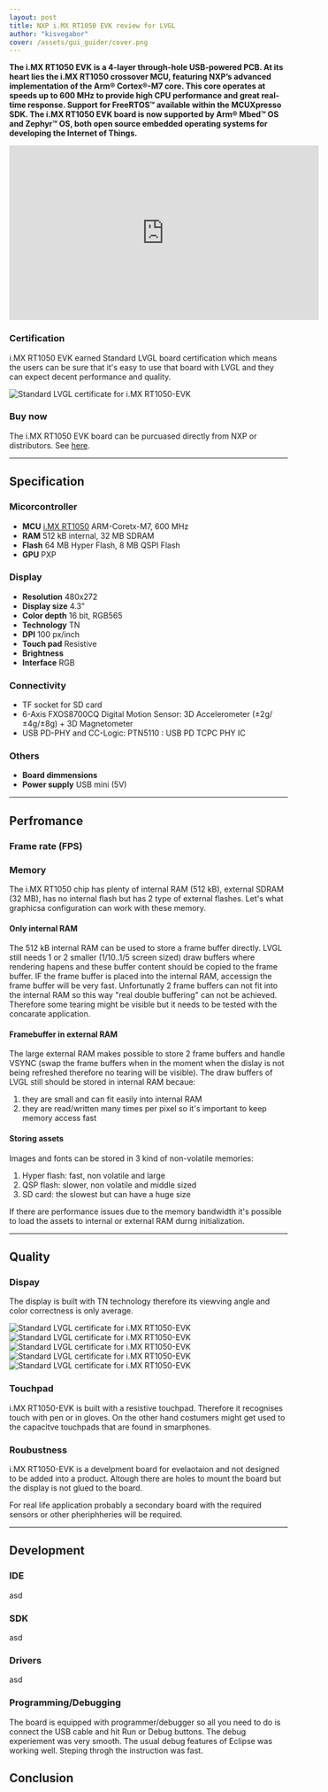 ```yaml
---
layout: post
title: NXP i.MX RT1050 EVK review for LVGL
author: "kisvegabor"
cover: /assets/gui_guider/cover.png
---
```


**The i.MX RT1050 EVK is a 4-layer through-hole USB-powered PCB. 
At its heart lies the i.MX RT1050 crossover MCU, featuring NXP’s advanced implementation of the Arm® Cortex®-M7 core. 
This core operates at speeds up to 600 MHz to provide high CPU performance and great real-time response.
Support for FreeRTOS™ available within the MCUXpresso SDK.
The i.MX RT1050 EVK board is now supported by Arm® Mbed™ OS and Zephyr™ OS, both open source embedded operating systems for developing the Internet of Things.**


<iframe width="560" height="315" src="https://www.youtube.com/embed/D9RLVtzd3eE" frameborder="0" allow="accelerometer; autoplay; clipboard-write; encrypted-media; gyroscope; picture-in-picture" allowfullscreen></iframe>


### Certification
i.MX RT1050 EVK earned Standard LVGL board certification which means the users can be sure that it's easy to use that board with LVGL and they can expect decent performance and quality.

<img src="https://lvgl.io/assets/images/cert_standard.png" alt="Standard LVGL certificate for i.MX RT1050-EVK">

### Buy now
The i.MX RT1050 EVK board can be purcuased directly from NXP or distributors. See [here](https://www.nxp.com/design/development-boards/i-mx-evaluation-and-development-boards/i-mx-rt1050-evaluation-kit:MIMXRT1050-EVK#buy).

<hr/>

## Specification
### Micorcontroller
- **MCU** [i.MX RT1050](https://www.nxp.com/products/processors-and-microcontrollers/arm-microcontrollers/i-mx-rt-crossover-mcus/i-mx-rt1050-crossover-mcu-with-arm-cortex-m7-core:i.MX-RT1050) ARM-Coretx-M7, 600 MHz
- **RAM** 512 kB internal, 32 MB SDRAM
- **Flash** 64 MB Hyper Flash, 8 MB QSPI Flash
- **GPU** PXP

### Display
- **Resolution** 480x272
- **Display size** 4.3"
- **Color depth** 16 bit, RGB565
- **Technology** TN
- **DPI** 100 px/inch
- **Touch pad** Resistive
- **Brightness**
- **Interface** RGB

### Connectivity
- TF socket for SD card
- 6-Axis FXOS8700CQ Digital Motion Sensor: 3D Accelerometer (±2g/±4g/±8g) + 3D Magnetometer
- USB PD-PHY and CC-Logic: PTN5110 : USB PD TCPC PHY IC

### Others
- **Board dimmensions** 
- **Power supply** USB mini (5V)

<hr/>

## Perfromance

### Frame rate (FPS)

### Memory

The i.MX RT1050 chip has plenty of internal RAM (512 kB), external SDRAM (32 MB), has no internal flash but has 2 type of external flashes. Let's what graphicsa configuration can work with these memory.

#### Only internal RAM
The 512 kB internal RAM can be used to store a frame buffer directly. LVGL still needs 1 or 2 smaller (1/10..1/5 screen sized) draw buffers where rendering hapens and these buffer content should be copied to the frame buffer. 
IF the frame buffer is placed into the internal RAM, accessign the frame buffer will be very fast. Unfortunatly 2 frame buffers can not fit into the internal RAM so this way "real double buffering" can not be achieved. 
Therefore some tearing might be visible but it needs to be tested with the concarate application.
 
#### Framebuffer in external RAM
The large external RAM makes possible to store 2 frame buffers and handle VSYNC (swap the frame buffers when in the moment when the dislay is not being refreshed therefore no tearing will be visible).
The draw buffers of LVGL still should be stored in internal RAM becaue:
1. they are small and can fit easily into internal RAM
2. they are read/written many times per pixel so it's important to keep memory access fast

#### Storing assets
Images and fonts can be stored in 3 kind of non-volatile memories:
1. Hyper flash: fast, non volatile and large
2. QSP flash: slower, non volatile and middle sized
3. SD card: the slowest but can have a huge size

If there are performance issues due to the memory bandwidth it's possible to load the assets to internal or external RAM durng initialization.
 
 
<hr/>

## Quality
### Dispay
The display is built with TN technology therefore its viewving angle and color correctness is only average.

<img src="https://lvgl.io/assets/images/cert_standard.png" alt="Standard LVGL certificate for i.MX RT1050-EVK">
<img src="https://lvgl.io/assets/images/cert_standard.png" alt="Standard LVGL certificate for i.MX RT1050-EVK">
<img src="https://lvgl.io/assets/images/cert_standard.png" alt="Standard LVGL certificate for i.MX RT1050-EVK">
<img src="https://lvgl.io/assets/images/cert_standard.png" alt="Standard LVGL certificate for i.MX RT1050-EVK">
<img src="https://lvgl.io/assets/images/cert_standard.png" alt="Standard LVGL certificate for i.MX RT1050-EVK">

### Touchpad
i.MX RT1050-EVK is built with a resistive touchpad. Therefore it recognises touch with pen or in gloves. On the other hand costumers might get used to the capacitve touchpads that are found in smarphones. 

### Roubustness
i.MX RT1050-EVK is a develpment board for evelaotaion and not designed to be added into a product. Altough there are holes to mount the board but the display is not glued to the board.

For real life application probably a secondary board with the required sensors or other pheriphheries will be required.


<hr/>
 
## Development
### IDE
asd

### SDK
asd

### Drivers
asd

### Programming/Debugging
The board is equipped with programmer/debugger so all you need to do is connect the USB cable and hit Run or Debug buttons. The debug experiement was very smooth. The usual debug features of Eclipse was working well. 
Steping throgh the instruction was fast.


## Conclusion


